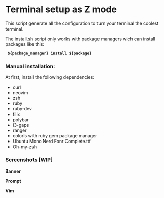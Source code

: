 <h1>Terminal setup as Z mode</h1>

This script generate all the configuration to turn your terminal the coolest terminal.

The install.sh script only works with package managers wich can install packages like this:

  <code><b> ${package_manager} install ${package}</b></code>

<h3>Manual installation:</h3>

At first, install the following dependencies:

  - curl
  - neovim
  - zsh
  - ruby
  - ruby-dev
  - tilix
  - polybar
  - i3-gaps
  - ranger
  - colorls with ruby gem package manager
  - Ubuntu Mono Nerd Fonr Complete.ttf
  - Oh-my-zsh

<h3>Screenshots [WIP]</h3>

<b>Banner</b>

<b>Prompt</b>
![]()

<b>Vim</b>
![]()

